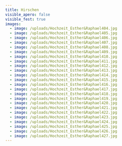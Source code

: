 ```yaml
---
title: Hirschen
visible_apero: false
visible_fest: true
images:
  - image: /uploads/Hochzeit_Esther&Raphael404.jpg
  - image: /uploads/Hochzeit_Esther&Raphael405.jpg
  - image: /uploads/Hochzeit_Esther&Raphael406.jpg
  - image: /uploads/Hochzeit_Esther&Raphael407.jpg
  - image: /uploads/Hochzeit_Esther&Raphael408.jpg
  - image: /uploads/Hochzeit_Esther&Raphael409.jpg
  - image: /uploads/Hochzeit_Esther&Raphael410.jpg
  - image: /uploads/Hochzeit_Esther&Raphael411.jpg
  - image: /uploads/Hochzeit_Esther&Raphael412.jpg
  - image: /uploads/Hochzeit_Esther&Raphael413.jpg
  - image: /uploads/Hochzeit_Esther&Raphael414.jpg
  - image: /uploads/Hochzeit_Esther&Raphael415.jpg
  - image: /uploads/Hochzeit_Esther&Raphael416.jpg
  - image: /uploads/Hochzeit_Esther&Raphael417.jpg
  - image: /uploads/Hochzeit_Esther&Raphael418.jpg
  - image: /uploads/Hochzeit_Esther&Raphael419.jpg
  - image: /uploads/Hochzeit_Esther&Raphael420.jpg
  - image: /uploads/Hochzeit_Esther&Raphael421.jpg
  - image: /uploads/Hochzeit_Esther&Raphael422.jpg
  - image: /uploads/Hochzeit_Esther&Raphael423.jpg
  - image: /uploads/Hochzeit_Esther&Raphael424.jpg
  - image: /uploads/Hochzeit_Esther&Raphael425.jpg
  - image: /uploads/Hochzeit_Esther&Raphael426.jpg
  - image: /uploads/Hochzeit_Esther&Raphael427.jpg
---
```


